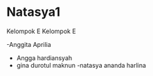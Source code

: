 # Natasya1
Kelompok E 
Kelompok E

-Anggita Aprilia
- Angga hardiansyah
- gina durotul maknun
-natasya ananda harlina
